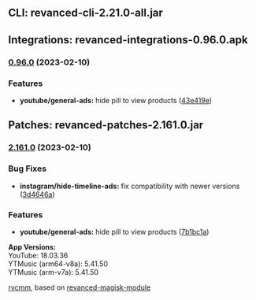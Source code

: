 ## CLI: revanced-cli-2.21.0-all.jar  
## Integrations: revanced-integrations-0.96.0.apk  
### [0.96.0](https://github.com/revanced/revanced-integrations/compare/v0.95.0...v0.96.0) (2023-02-10)
### Features
* **youtube/general-ads:** hide pill to view products ([43e419e](https://github.com/revanced/revanced-integrations/commit/43e419e6a6b7e6da372b5ec970a70ae86702b706))

  
## Patches: revanced-patches-2.161.0.jar  
### [2.161.0](https://github.com/revanced/revanced-patches/compare/v2.160.0...v2.161.0) (2023-02-10)
### Bug Fixes
* **instagram/hide-timeline-ads:** fix compatibility with newer versions ([3d4646a](https://github.com/revanced/revanced-patches/commit/3d4646ae7efe13f9f7e47cf5ba7613aac4d04d66))
### Features
* **youtube/general-ads:** hide pill to view products ([7b1bc1a](https://github.com/revanced/revanced-patches/commit/7b1bc1ad50f2b38277b0c19aad735ea65f8333d3))

  
**App Versions:**  
YouTube: 18.03.36  
YTMusic (arm64-v8a): 5.41.50  
YTMusic (arm-v7a): 5.41.50  

 [rvcmm](https://github.com/thrwKappu/rvcmm/), based on [revanced-magisk-module](https://github.com/j-hc/revanced-magisk-module)  
